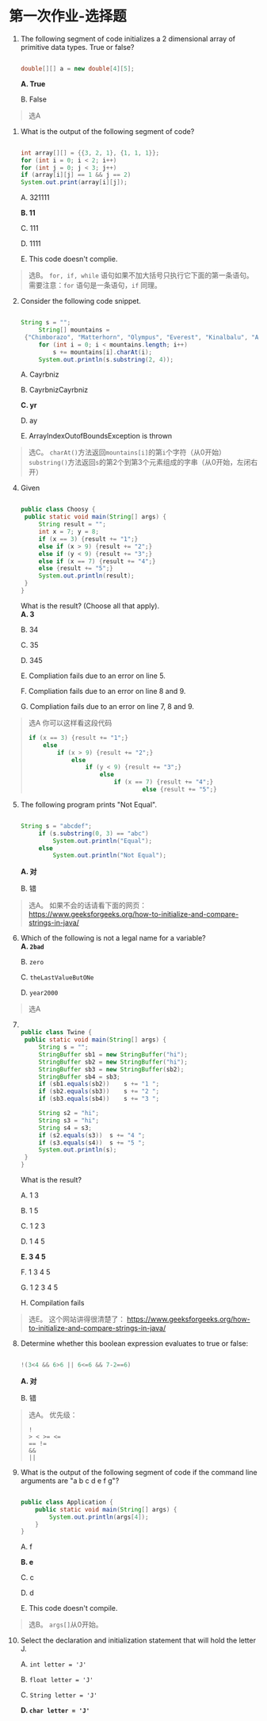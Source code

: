 # 第一次作业-选择题

1. The following segment of code initializes a 2 dimensional array of primitive data types. True or false?
   ```java

   double[][] a = new double[4][5];
   ```
   **A. True**  

   B. False  

> 选A

1. What is the output of the following segment of code?  
   ```java

   int array[][] = {{3, 2, 1}, {1, 1, 1}};
   for (int i = 0; i < 2; i++)
   for (int j = 0; j < 3; j++)
   if (array[i][j] == 1 && j == 2)
   System.out.print(array[i][j]);
   ```
   A. 321111  

   **B. 11**

   C. 111  

   D. 1111  

   E. This code doesn't complie.  

> 选B。
> `for, if, while` 语句如果不加大括号只执行它下面的第一条语句。
> 需要注意：`for` 语句是一条语句，`if` 同理。

2. Consider the following code snippet.
   ```java

   String s = "";
        String[] mountains = 
    {"Chimborazo", "Matterhorn", "Olympus", "Everest", "Kinalbalu", "Adriondack", "Blue Ridge", "Zugspitze",};
        for (int i = 0; i < mountains.length; i++)
            s += mountains[i].charAt(i);
        System.out.println(s.substring(2, 4));
   ```
   

   A. Cayrbniz

   B. CayrbnizCayrbniz  

   **C. yr**

   D. ay  
   
   E. ArrayIndexOutofBoundsException is thrown  

> 选C。
> `charAt()`方法返回`mountains[i]`的第`i`个字符（从0开始）
> `substring()`方法返回`s`的第2个到第3个元素组成的字串（从0开始，左闭右开）

4. Given
   ```java

   public class Choosy {
    public static void main(String[] args) {
        String result = "";
        int x = 7; y = 8;
        if (x == 3) {result += "1";}
        else if (x > 9) {result += "2";}
        else if (y < 9) {result += "3";}
        else if (x == 7) {result += "4";}
        else {result += "5";}
        System.out.println(result);
    }
   }
   ```
   What is the result? (Choose all that apply).  
   **A. 3** 

   B. 34  

   C. 35  

   D. 345  

   E. Compliation fails due to an error on line 5.  

   F. Compliation fails due to an error on line 8 and 9.  

   G. Compliation fails due to an error on line 7, 8 and 9.  

> 选A
> 你可以这样看这段代码
> 
> ```java
> if (x == 3) {result += "1";}
>     else 
>         if (x > 9) {result += "2";}
>             else 
>                 if (y < 9) {result += "3";}
>                     else 
>                         if (x == 7) {result += "4";}
>                                 else {result += "5";}
> ```
   

5. The following program prints "Not Equal".
   ```java

   String s = "abcdef";
        if (s.substring(0, 3) == "abc")
            System.out.println("Equal");
        else
            System.out.println("Not Equal");
   ```

   **A. 对** 

   B. 错  

> 选A。
> 如果不会的话请看下面的网页：https://www.geeksforgeeks.org/how-to-initialize-and-compare-strings-in-java/

6. Which of the following is not a legal name for a variable?  
   **A. `2bad`**  

   B. `zero`  

   C. `theLastValueButONe` 

   D. `year2000`  

> 选A

7.   
   ```java

   public class Twine {
    public static void main(String[] args) {
        String s = "";
        StringBuffer sb1 = new StringBuffer("hi");
        StringBuffer sb2 = new StringBuffer("hi");
        StringBuffer sb3 = new StringBuffer(sb2);
        StringBuffer sb4 = sb3;
        if (sb1.equals(sb2))    s += "1 ";
        if (sb2.equals(sb3))    s += "2 ";
        if (sb3.equals(sb4))    s += "3 ";

        String s2 = "hi";
        String s3 = "hi";
        String s4 = s3;
        if (s2.equals(s3))  s += "4 ";
        if (s3.equals(s4))  s += "5 ";
        System.out.println(s);
    }
   }
   ```

   What is the result?

   A. 1 3  

   B. 1 5  
   
   C. 1 2 3  
   
   D. 1 4 5  
   
   **E. 3 4 5** 
   
   F. 1 3 4 5  
   
   G. 1 2 3 4 5  
   
   H. Compilation fails  
   
> 选E。
> 这个网站讲得很清楚了：
> https://www.geeksforgeeks.org/how-to-initialize-and-compare-strings-in-java/

8. Determine whether this boolean expression evaluates to true or false:
   ```java

   !(3<4 && 6>6 || 6<=6 && 7-2==6)
   ```
   **A. 对** 

    B. 错  

> 选A。
> 优先级：
> ```
> !
> > < >= <= 
> == !=
> &&
> ||
> ```

9. What is the output of the following segment of code if the command line arguments are "a b c d e f g"?
    ```java

    public class Application {
        public static void main(String[] args) {
            System.out.println(args[4]);
        }
    }
    ```

    A. f  

    **B. e** 

    C. c  

    D. d  

    E. This code doesn't compile. 

> 选B。
> `args[]`从0开始。 

10. Select the declaration and initialization statement that will hold the letter J.

    A. `int letter = 'J'`  

    B. `float letter = 'J'`  

    C. `String letter = 'J'`  

    **D. `char letter = 'J'`**  

